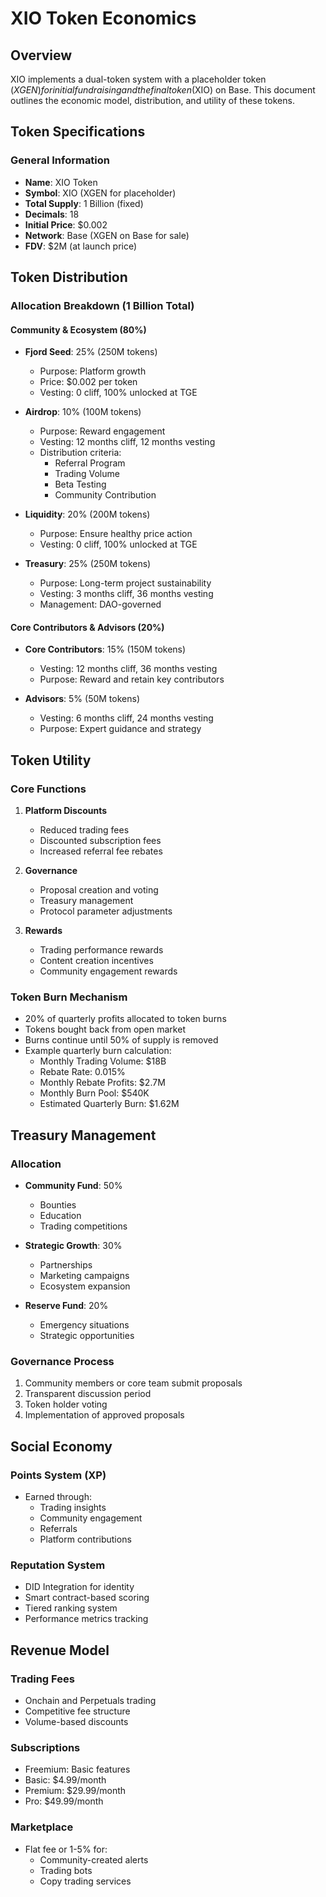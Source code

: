 # XIO Token Economics

## Overview

XIO implements a dual-token system with a placeholder token ($XGEN) for initial fundraising and the final token ($XIO) on Base. This document outlines the economic model, distribution, and utility of these tokens.

## Token Specifications

### General Information
- **Name**: XIO Token
- **Symbol**: XIO (XGEN for placeholder)
- **Total Supply**: 1 Billion (fixed)
- **Decimals**: 18
- **Initial Price**: $0.002
- **Network**: Base (XGEN on Base for sale)
- **FDV**: $2M (at launch price)

## Token Distribution

### Allocation Breakdown (1 Billion Total)

#### Community & Ecosystem (80%)
- **Fjord Seed**: 25% (250M tokens)
  - Purpose: Platform growth
  - Price: $0.002 per token
  - Vesting: 0 cliff, 100% unlocked at TGE

- **Airdrop**: 10% (100M tokens)
  - Purpose: Reward engagement
  - Vesting: 12 months cliff, 12 months vesting
  - Distribution criteria:
    - Referral Program
    - Trading Volume
    - Beta Testing
    - Community Contribution

- **Liquidity**: 20% (200M tokens)
  - Purpose: Ensure healthy price action
  - Vesting: 0 cliff, 100% unlocked at TGE

- **Treasury**: 25% (250M tokens)
  - Purpose: Long-term project sustainability
  - Vesting: 3 months cliff, 36 months vesting
  - Management: DAO-governed

#### Core Contributors & Advisors (20%)
- **Core Contributors**: 15% (150M tokens)
  - Vesting: 12 months cliff, 36 months vesting
  - Purpose: Reward and retain key contributors

- **Advisors**: 5% (50M tokens)
  - Vesting: 6 months cliff, 24 months vesting
  - Purpose: Expert guidance and strategy

## Token Utility

### Core Functions
1. **Platform Discounts**
   - Reduced trading fees
   - Discounted subscription fees
   - Increased referral fee rebates

2. **Governance**
   - Proposal creation and voting
   - Treasury management
   - Protocol parameter adjustments

3. **Rewards**
   - Trading performance rewards
   - Content creation incentives
   - Community engagement rewards

### Token Burn Mechanism
- 20% of quarterly profits allocated to token burns
- Tokens bought back from open market
- Burns continue until 50% of supply is removed
- Example quarterly burn calculation:
  - Monthly Trading Volume: $18B
  - Rebate Rate: 0.015%
  - Monthly Rebate Profits: $2.7M
  - Monthly Burn Pool: $540K
  - Estimated Quarterly Burn: $1.62M

## Treasury Management

### Allocation
- **Community Fund**: 50%
  - Bounties
  - Education
  - Trading competitions

- **Strategic Growth**: 30%
  - Partnerships
  - Marketing campaigns
  - Ecosystem expansion

- **Reserve Fund**: 20%
  - Emergency situations
  - Strategic opportunities

### Governance Process
1. Community members or core team submit proposals
2. Transparent discussion period
3. Token holder voting
4. Implementation of approved proposals

## Social Economy

### Points System (XP)
- Earned through:
  - Trading insights
  - Community engagement
  - Referrals
  - Platform contributions

### Reputation System
- DID Integration for identity
- Smart contract-based scoring
- Tiered ranking system
- Performance metrics tracking

## Revenue Model

### Trading Fees
- Onchain and Perpetuals trading
- Competitive fee structure
- Volume-based discounts

### Subscriptions
- Freemium: Basic features
- Basic: $4.99/month
- Premium: $29.99/month
- Pro: $49.99/month

### Marketplace
- Flat fee or 1-5% for:
  - Community-created alerts
  - Trading bots
  - Copy trading services